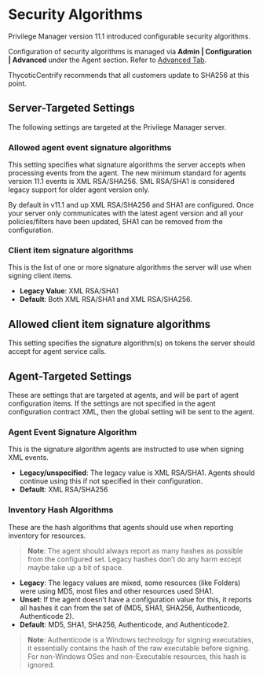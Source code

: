 [title]: # (Security Algorithms)
[tags]: # (file hashes)
[priority]: # (2)

# Security Algorithms

Privilege Manager version 11.1 introduced configurable security algorithms.

Configuration of security algorithms is managed via __Admin | Configuration | Advanced__ under the Agent section. Refer to [Advanced Tab](../../admin/config/advanced).

ThycoticCentrify recommends that all customers update to SHA256 at this point.

## Server-Targeted Settings

The following settings are targeted at the Privilege Manager server.

### Allowed agent event signature algorithms

This setting specifies what signature algorithms the server accepts when processing events from the agent. The new minimum standard for agents version 11.1 events is XML RSA/SHA256. SML RSA/SHA1 is considered legacy support for older agent version only.

By default in v11.1 and up XML RSA/SHA256 and SHA1 are configured. Once your server only communicates with the latest agent version and all your policies/filters have been updated, SHA1 can be removed from the configuration.

### Client item signature algorithms

This is the list of one or more signature algorithms the server will use when signing client items.

* __Legacy Value__: XML RSA/SHA1
* __Default__: Both XML RSA/SHA1 and XML RSA/SHA256.

## Allowed client item signature algorithms

This setting specifies the signature algorithm(s) on tokens the server should accept for agent service calls.  

## Agent-Targeted Settings

These are settings that are targeted at agents, and will be part of agent configuration items. If the settings are not specified in the agent configuration contract XML, then the global setting will be sent to the agent.

### Agent Event Signature Algorithm

This is the signature algorithm agents are instructed to use when signing XML events.

* __Legacy/unspecified__: The legacy value is XML RSA/SHA1. Agents should continue using this if not specified in their configuration.
* __Default__: XML RSA/SHA256

### Inventory Hash Algorithms

These are the hash algorithms that agents should use when reporting inventory for resources.  

>**Note**: The agent should always report as many hashes as possible from the configured set. Legacy hashes don’t do any harm except maybe take up a bit of space.

* __Legacy__: The legacy values are mixed, some resources (like Folders) were using MD5, most files and other resources used SHA1.
* __Unset__: If the agent doesn’t have a configuration value for this, it reports all hashes it can from the set of (MD5, SHA1, SHA256, Authenticode, Authenticode 2).  
* __Default__: MD5, SHA1, SHA256, Authenticode, and Authenticode2.

>**Note**: Authenticode is a Windows technology for signing executables, it essentially contains the hash of the raw executable before signing. For non-Windows OSes and non-Executable resources, this hash is ignored.
